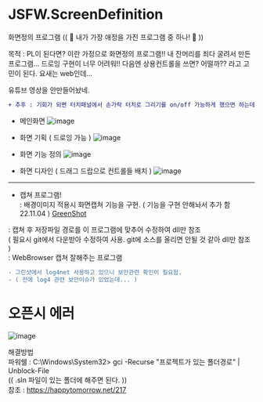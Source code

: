 # JSFW.ScreenDefinition
화면정의 프로그램  (( 💙 내가 가장 애정을 가진 프로그램 중 하나! 💙 ))

목적 : PL이 된다면? 이란 가정으로 화면정의 프로그램!!
 내 잔머리를 죄다 굴려서 만든 프로그램... 드로잉 구현이 너무 어려워!!
 다음엔 상용컨트롤을 쓰면? 어떨까?? 라고 고민이 된다. 요새는 web인데... 
 
 유튜브 영상을 안만들어놨네. 
 
```diff 
+ 추후 : 기회가 되면 터치패널에서 손가락 터치로 그리기를 on/off 가능하게 했으면 하는데... 
```

- 메인화면
![image](https://user-images.githubusercontent.com/116536524/198243782-3f6dbb34-4383-4908-8478-753ca9611c88.png)

- 화면 기획 ( 드로잉 가능 )
![image](https://user-images.githubusercontent.com/116536524/198244422-68e1bcd0-6413-4c61-84df-fda0be6fa9dc.png)

- 화면 기능 정의
![image](https://user-images.githubusercontent.com/116536524/198244748-7e19bc4f-c63d-4ff3-9fe2-28839f0dabb8.png)

- 화면 디자인 ( 드래그 드랍으로 컨트롤들 배치 )
![image](https://user-images.githubusercontent.com/116536524/198244507-66d58305-3840-4b00-a99c-f52b18eee6c9.png)
 
 
 


--- 
- 캡쳐 프로그램!<br />
 : 배경이미지 적용시 화면캡쳐 기능을 구현. ( 기능을 구현 안해놔서 추가 함 22.11.04 )
[GreenShot](https://github.com/greenshot/greenshot)

 : 캡쳐 후 저장파일 경로를 이 프로그램에 맞추어 수정하여 dll만 참조<br />
   ( 필요시 git에서 다운받아 수정하여 사용. git에 소스를 올리면 안될 것 같아 dll만 참조 )<br />
 : WebBrowser 캡쳐 잘해주는 프로그램<br />
 
 ```diff
- 그린샷에서 log4net 사용하고 있으니 보안관련 확인이 필요함. 
- ( 전에 log4 관련 보안이슈가 있었는데... )
```

# 오픈시 에러 <br />
![image](https://user-images.githubusercontent.com/116536524/199480119-f075653d-f3d4-4d96-837a-71001abad05a.png)

해결방법 <br />
파워쉘 : C:\Windows\System32> gci -Recurse "프로젝트가 있는 폴더경로" | Unblock-File <br />
  (( .sln 파일이 있는 폴더에 해주면 된다. )) <br />
참조 : https://happytomorrow.net/217


